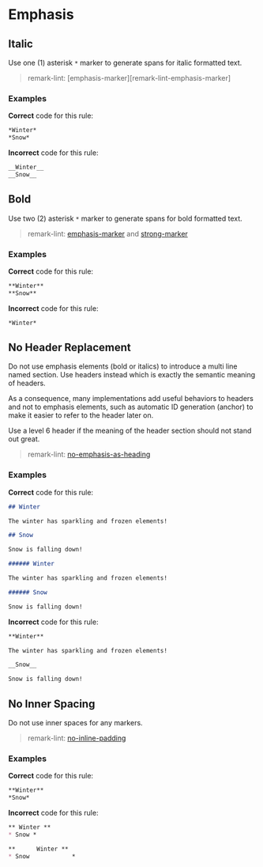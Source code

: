# Emphasis

## Italic

Use one (1) asterisk `*` marker to generate spans for italic formatted text.

> remark-lint: [emphasis-marker][remark-lint-emphasis-marker]

### Examples

**Correct** code for this rule:

```markdown
*Winter*
*Snow*
```

**Incorrect** code for this rule:

```markdown
__Winter__
__Snow__
```

## Bold

Use two (2) asterisk `*` marker to generate spans for bold formatted text.

> remark-lint: [emphasis-marker](https://github.com/remarkjs/remark-lint/tree/master/packages/remark-lint-emphasis-marker) and [strong-marker](https://github.com/remarkjs/remark-lint/tree/master/packages/remark-lint-strong-marker)

### Examples

**Correct** code for this rule:

```markdown
**Winter**
**Snow**
```

**Incorrect** code for this rule:

```markdown
*Winter*
```

## No Header Replacement

Do not use emphasis elements (bold or italics) to introduce a multi line named section.
Use headers instead which is exactly the semantic meaning of headers.

As a consequence, many implementations add useful behaviors to headers and not to emphasis elements, such as automatic ID generation (anchor)
to make it easier to refer to the header later on.

Use a level 6 header if the meaning of the header section should not stand out great.

> remark-lint: [no-emphasis-as-heading](https://github.com/remarkjs/remark-lint/tree/master/packages/remark-lint-no-emphasis-as-heading)

### Examples

**Correct** code for this rule:

```markdown
## Winter

The winter has sparkling and frozen elements!

## Snow

Snow is falling down!
````

```markdown
###### Winter

The winter has sparkling and frozen elements!

###### Snow

Snow is falling down!
```

**Incorrect** code for this rule:

```markdown
**Winter**

The winter has sparkling and frozen elements!

__Snow__

Snow is falling down!
```

## No Inner Spacing

Do not use inner spaces for any markers.

> remark-lint: [no-inline-padding](https://github.com/remarkjs/remark-lint/tree/master/packages/remark-lint-no-inline-padding)

### Examples

**Correct** code for this rule:

```markdown
**Winter**
*Snow*
```

**Incorrect** code for this rule:

```markdown
** Winter **
* Snow *
```

```markdown
**      Winter **
* Snow            *
```

